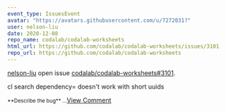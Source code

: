 ```yaml
---
event_type: IssuesEvent
avatar: "https://avatars.githubusercontent.com/u/7272031?"
user: nelson-liu
date: 2020-12-08
repo_name: codalab/codalab-worksheets
html_url: https://github.com/codalab/codalab-worksheets/issues/3101
repo_url: https://github.com/codalab/codalab-worksheets
---
```


<a href='https://github.com/nelson-liu' target='_blank'>nelson-liu</a> open issue <a href='https://github.com/codalab/codalab-worksheets/issues/3101' target='_blank'>codalab/codalab-worksheets#3101</a>.

<p>cl search dependency=<uuid> doesn't work with short uuids</p><small>**Describe the bug**...</small><a href='https://github.com/codalab/codalab-worksheets/issues/3101' target='_blank'>View Comment</a>